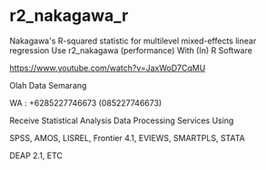 # r2_nakagawa_r
Nakagawa's R-squared statistic for multilevel mixed-effects linear regression Use r2_nakagawa (performance) With (In) R Software

https://www.youtube.com/watch?v=JaxWoD7CqMU

Olah Data Semarang

WA : +6285227746673 (085227746673)

Receive Statistical Analysis Data Processing Services Using

SPSS, AMOS, LISREL, Frontier 4.1, EVIEWS, SMARTPLS, STATA

DEAP 2.1, ETC
